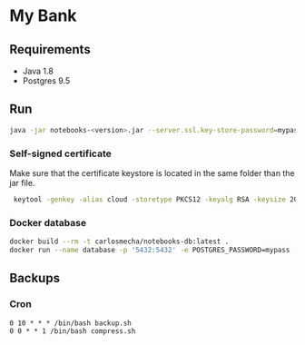 # My Bank

## Requirements
- Java 1.8
- Postgres 9.5

## Run

```bash
java -jar notebooks-<version>.jar --server.ssl.key-store-password=mypass > `date +%Y-%m-%d-%H-%M`.log
```
### Self-signed certificate

Make sure that the certificate keystore is located in the same folder than the jar file.

```bash
 keytool -genkey -alias cloud -storetype PKCS12 -keyalg RSA -keysize 2048 -keystore keystore.p12 -validity 3650
```

### Docker database
 
```bash
docker build --rm -t carlosmecha/notebooks-db:latest .
docker run --name database -p '5432:5432' -e POSTGRES_PASSWORD=mypass -e POSTGRES_USER=notebooks -e POSTGRES_DB=notebooks carlosmecha/notebooks-db
``` 

## Backups
 
### Cron
 
```cron
0 10 * * * /bin/bash backup.sh
0 0 * * 1 /bin/bash compress.sh
```
